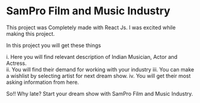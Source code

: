 # SamPro Film and Music Industry

This project was Completely made with React Js. I was excited while making this project.

In this project  you will get these things

i. Here you will find relevant description of Indian Musician, Actor and Actress. <br> 
ii. You will find their demand for working with your industry
iii. You can make a wishlist by selecting artist for next dream show. 
iv. You will get their most asking information from here. 

So!! Why late? Start your dream show with SamPro Film and Music Industry.